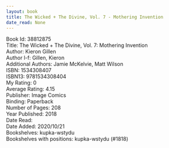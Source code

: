 ```yaml
---
layout: book
title: The Wicked + The Divine, Vol. 7 - Mothering Invention
date_read: None
---
```


Book Id: 38812875<br />
Title: The Wicked + The Divine, Vol. 7: Mothering Invention<br />
Author: Kieron Gillen<br />
Author l-f: Gillen, Kieron<br />
Additional Authors: Jamie McKelvie, Matt Wilson<br />
ISBN: 1534308407<br />
ISBN13: 9781534308404<br />
My Rating: 0<br />
Average Rating: 4.15<br />
Publisher: Image Comics<br />
Binding: Paperback<br />
Number of Pages: 208<br />
Year Published: 2018<br />
Date Read: <br />
Date Added: 2020/10/21<br />
Bookshelves: kupka-wstydu<br />
Bookshelves with positions: kupka-wstydu (#1818)<br />

